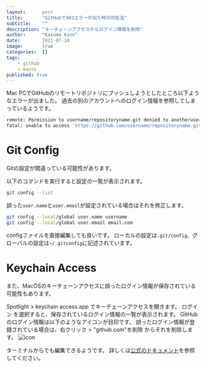 ```yaml
---
layout:      post
title:       "GitHubで403エラーが出た時の対処法"
subtitle:    ""
description: "キーチェーンアクセスからログイン情報を削除"
author:      "Kazuma Kano"
date:        2021-07-10
image:       true
categories:  []
tags:
    - github
    - macos
published: true
---
```


Mac PCでGitHubのリモートリポジトリにプッシュしようとしたところ以下ようなエラーが出ました。
過去の別のアカウントへのログイン情報を参照してしまっているようです。
```sh
remote: Permission to username/repositoryname.git denied to anotherusername.
fatal: unable to access 'https://github.com/username/repositoryname.git/': The requested URL returned error: 403
```

# Git Config
Gitの設定が間違っている可能性があります。

以下のコマンドを実行すると設定の一覧が表示されます。
```sh
git config --list
```

誤った`user.name`と`user.email`が設定されている場合はそれを修正します。
```sh
git config --local/global user.name username
git config --local/global user.email email.com
```

configファイルを直接編集しても良いです。
ローカルの設定は`.git/config`、グローバルの設定は`~/.gitconfig`に記述されています。

# Keychain Access
また、MacOSのキーチェーンアクセスに誤ったログイン情報が保存されている可能性もあります。

Spotlight > keychain access.app でキーチェーンアクセスを開きます。
ログイン を選択すると、保存されているログイン情報の一覧が表示されます。
GitHubのログイン情報は以下のようなアイコンが目印です。
誤ったログイン情報が登録されている場合は、右クリック > "github.com"を削除 からそれを削除します。
![icon](../../img/post-20210710-03.png)

ターミナルからでも編集できるようです。
詳しくは[公式のドキュメント](https://docs.github.com/ja/github/getting-started-with-github/getting-started-with-git/updating-credentials-from-the-macos-keychain)を参照してください。
